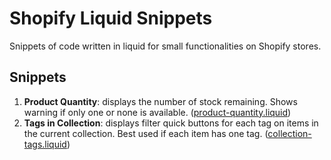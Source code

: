 # Shopify Liquid Snippets

Snippets of code written in liquid for small functionalities on Shopify stores.

## Snippets

1. **Product Quantity**: displays the number of stock remaining. Shows warning if only one or none is available. ([product-quantity.liquid](/scripts/product-quantity.liquid))
1. **Tags in Collection**: displays filter quick buttons for each tag on items in the current collection. Best used if each item has one tag. ([collection-tags.liquid](/scripts/collection-tags.liquid))
